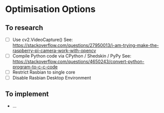 # Optimisation Options

## To research
* [ ] Use cv2.VideoCapture()
See: https://stackoverflow.com/questions/27950013/i-am-trying-make-the-raspberry-pi-camera-work-with-opencv
* [ ] Compile Python code via CPython / Shedskin / PyPy
See: https://stackoverflow.com/questions/4650243/convert-python-program-to-c-c-code
* [ ] Restrict Rasbian to single core
* [ ] Disable Rasbian Desktop Environment

## To implement
* ...
